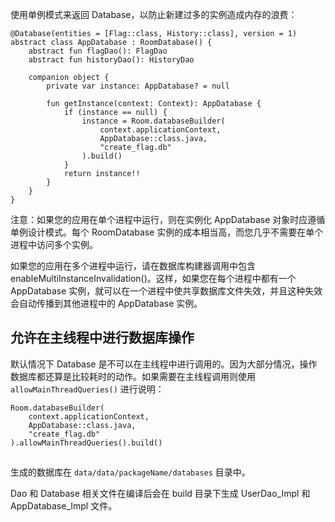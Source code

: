 
使用单例模式来返回 Database，以防止新建过多的实例造成内存的浪费：

```
@Database(entities = [Flag::class, History::class], version = 1)
abstract class AppDatabase : RoomDatabase() {
    abstract fun flagDao(): FlagDao
    abstract fun historyDao(): HistoryDao

    companion object {
        private var instance: AppDatabase? = null

        fun getInstance(context: Context): AppDatabase {
            if (instance == null) {
                instance = Room.databaseBuilder(
                    context.applicationContext,
                    AppDatabase::class.java,
                    "create_flag.db"
                ).build()
            }
            return instance!!
        }
    }
}
```

注意：如果您的应用在单个进程中运行，则在实例化 AppDatabase 对象时应遵循单例设计模式。每个 RoomDatabase 实例的成本相当高，而您几乎不需要在单个进程中访问多个实例。

如果您的应用在多个进程中运行，请在数据库构建器调用中包含 enableMultiInstanceInvalidation()。这样，如果您在每个进程中都有一个 AppDatabase 实例，就可以在一个进程中使共享数据库文件失效，并且这种失效会自动传播到其他进程中的 AppDatabase 实例。

## 允许在主线程中进行数据库操作

默认情况下 Database 是不可以在主线程中进行调用的。因为大部分情况，操作数据库都还算是比较耗时的动作。如果需要在主线程调用则使用 `allowMainThreadQueries()` 进行说明：

```
Room.databaseBuilder(
    context.applicationContext,
    AppDatabase::class.java,
    "create_flag.db"
).allowMainThreadQueries().build()
```

## 

生成的数据库在 `data/data/packageName/databases` 目录中。

Dao 和 Database 相关文件在编译后会在 build 目录下生成 UserDao_Impl 和 AppDatabase_Impl 文件。

